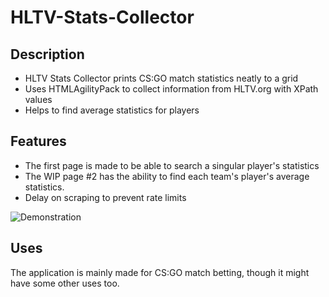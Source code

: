 # HLTV-Stats-Collector

## Description
* HLTV Stats Collector prints CS:GO match statistics neatly to a grid
* Uses HTMLAgilityPack to collect information from HLTV.org with XPath values
* Helps to find average statistics for players

## Features
* The first page is made to be able to search a singular player's statistics
* The WIP page #2 has the ability to find each team's player's average statistics.
* Delay on scraping to prevent rate limits

![Demonstration](https://raw.githubusercontent.com/skotfrii2/HLTV-Stats-Collector/master/demonstration/demonstration.gif)

## Uses
The application is mainly made for CS:GO match betting, though it might have some other uses too.

